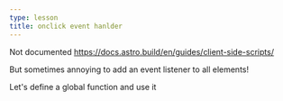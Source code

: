 ```yaml
---
type: lesson
title: onclick event hanlder
---
```


Not documented 
https://docs.astro.build/en/guides/client-side-scripts/

But sometimes annoying to add an event listener to all elements!

Let's define a global function and use it